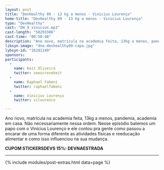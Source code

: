 ```yaml
---
layout: post
title: "DevHealthy 09 - 13 kg a menos - Vinicius Lourenço"
home-title: "DevHealthy 09 - 13 kg a menos - Vinicius Lourenço"
type: "DevHealthy"
cast: "DH_9_vinicius.mp3"
cast-length: "50293386"
cast-time: "00:50:48"
description: "Ano novo, matrícula na academia feita, 13kg a menos, pandemia, academia em casa. Não necessariamente nessa ordem. Nesse episódio batemos um papo com o Vinícius Lourenço e ele contou pra gente como passou a encarar de uma forma diferente as atividades físicas e reeducação alimentar e como isso influenciou na sua mudança."
libsyn-image: "dne-devhealthy09-capa.jpg"
lybsyn-id: "16281149"
sponsors:
participants:
  -
    name: Keit Oliveira
    twitter: seescrevekeit
  -
    name: Raphael Fabeni
    twitter: raphaelfabeni
  -
    name: Vinicius Lourenço
    twitter: vilourenco

---
```


Ano novo, matrícula na academia feita, 13kg a menos, pandemia, academia em casa. Não necessariamente nessa ordem. Nesse episódio batemos um papo com o Vinícius Lourenço e ele contou pra gente como passou a encarar de uma forma diferente as atividades físicas e reeducação alimentar e como isso influenciou na sua mudança.

<strong>CUPOM STICKERSDEVS 15%: DEVNAESTRADA</strong>

---

{% include modules/post-extras.html data=page %}

